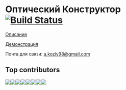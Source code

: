 # Оптический Конструктор [![Build Status](https://travis-ci.com/iminchenko/opticalexperiment.svg?branch=master)](https://travis-ci.com/iminchenko/opticalexperiment)

[Описание](https://bitbucket.org/iminchenko/opticalexperiment/downloads/%D0%BE%D0%BF%D0%B8%D1%81%D0%B0%D0%BD%D0%B8%D0%B5.pdf)

[Демонстрация](https://youtu.be/hzG84Lc1nHI)

Почта для связи: a.koziy98@gmail.com

## Top contributors

[![](https://sourcerer.io/fame/iminchenko/iminchenko/opticalexperiment/images/0)](https://sourcerer.io/fame/iminchenko/iminchenko/opticalexperiment/links/0)[![](https://sourcerer.io/fame/iminchenko/iminchenko/opticalexperiment/images/1)](https://sourcerer.io/fame/iminchenko/iminchenko/opticalexperiment/links/1)[![](https://sourcerer.io/fame/iminchenko/iminchenko/opticalexperiment/images/2)](https://sourcerer.io/fame/iminchenko/iminchenko/opticalexperiment/links/2)[![](https://sourcerer.io/fame/iminchenko/iminchenko/opticalexperiment/images/3)](https://sourcerer.io/fame/iminchenko/iminchenko/opticalexperiment/links/3)[![](https://sourcerer.io/fame/iminchenko/iminchenko/opticalexperiment/images/4)](https://sourcerer.io/fame/iminchenko/iminchenko/opticalexperiment/links/4)[![](https://sourcerer.io/fame/iminchenko/iminchenko/opticalexperiment/images/5)](https://sourcerer.io/fame/iminchenko/iminchenko/opticalexperiment/links/5)[![](https://sourcerer.io/fame/iminchenko/iminchenko/opticalexperiment/images/6)](https://sourcerer.io/fame/iminchenko/iminchenko/opticalexperiment/links/6)[![](https://sourcerer.io/fame/iminchenko/iminchenko/opticalexperiment/images/7)](https://sourcerer.io/fame/iminchenko/iminchenko/opticalexperiment/links/7)

